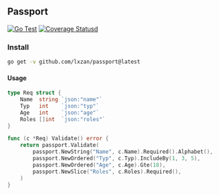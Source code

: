 ## Passport

[![Go Test](https://github.com/lxzan/passport/actions/workflows/go.yml/badge.svg)](https://github.com/lxzan/passport/actions/workflows/go.yml) [![Coverage Statusd][1]][2]

[1]: https://codecov.io/gh/lxzan/passport/branch/main/graph/badge.svg
[2]: https://codecov.io/gh/lxzan/passport

### Install

```bash
go get -v github.com/lxzan/passport@latest
```

#### Usage

```go
type Req struct {
	Name  string `json:"name"`
	Typ   int    `json:"typ"`
	Age   int    `json:"age"`
	Roles []int  `json:"roles"`
}

func (c *Req) Validate() error {
	return passport.Validate(
		passport.NewString("Name", c.Name).Required().Alphabet(),
		passport.NewOrdered("Typ", c.Typ).IncludeBy(1, 3, 5),
		passport.NewOrdered("Age", c.Age).Gte(18),
		passport.NewSlice("Roles", c.Roles).Required(),
	)
}
```
